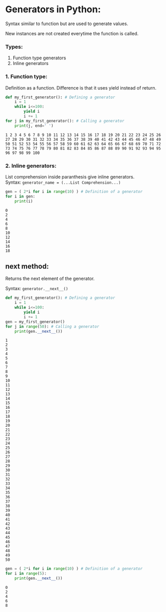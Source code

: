 # Generators in Python:

Syntax similar to function but are used to generate values.

New instances are not created everytime the function is called.

### Types:
1. Function type generators
2. Inline generators

### 1. Function type:
Definition as a function. Difference is that it uses yield instead of return.


```python
def my_first_generator(): # Defining a generator
    i = 1
    while i<=100:
        yield i
        i += 1
for j in my_first_generator(): # Calling a generator
    print(j, end=' ')
```

    1 2 3 4 5 6 7 8 9 10 11 12 13 14 15 16 17 18 19 20 21 22 23 24 25 26 27 28 29 30 31 32 33 34 35 36 37 38 39 40 41 42 43 44 45 46 47 48 49 50 51 52 53 54 55 56 57 58 59 60 61 62 63 64 65 66 67 68 69 70 71 72 73 74 75 76 77 78 79 80 81 82 83 84 85 86 87 88 89 90 91 92 93 94 95 96 97 98 99 100 

### 2. Inline generators:
List comprehension inside paranthesis give inline generators.  
Syntax: `generator_name = (...List Comprehension...)`


```python
gen = ( 2*i for i in range(10) ) # Definition of a generator
for i in gen:
    print(i)
```

    0
    2
    4
    6
    8
    10
    12
    14
    16
    18
    

## next method:
Returns the next element of the generator.

Syntax: `generator.__next__()`


```python
def my_first_generator(): # Defining a generator
    i = 1
    while i<=100:
        yield i
        i += 1
gen = my_first_generator()
for j in range(50): # Calling a generator
    print(gen.__next__())
```

    1
    2
    3
    4
    5
    6
    7
    8
    9
    10
    11
    12
    13
    14
    15
    16
    17
    18
    19
    20
    21
    22
    23
    24
    25
    26
    27
    28
    29
    30
    31
    32
    33
    34
    35
    36
    37
    38
    39
    40
    41
    42
    43
    44
    45
    46
    47
    48
    49
    50
    


```python
gen = ( 2*i for i in range(10) ) # Definition of a generator
for i in range(5):
    print(gen.__next__())
```

    0
    2
    4
    6
    8
    
